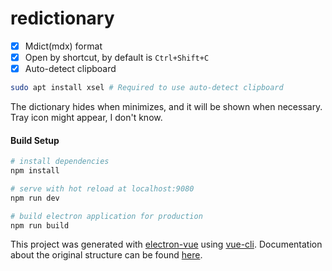# redictionary

- [x] Mdict(mdx) format
- [x] Open by shortcut, by default is `Ctrl+Shift+C`
- [x] Auto-detect clipboard

```bash
sudo apt install xsel # Required to use auto-detect clipboard
```

The dictionary hides when minimizes, and it will be shown when necessary. Tray icon might appear, I don't know.

#### Build Setup

``` bash
# install dependencies
npm install

# serve with hot reload at localhost:9080
npm run dev

# build electron application for production
npm run build


```

This project was generated with [electron-vue](https://github.com/SimulatedGREG/electron-vue) using [vue-cli](https://github.com/vuejs/vue-cli). Documentation about the original structure can be found [here](https://simulatedgreg.gitbooks.io/electron-vue/content/index.html).

